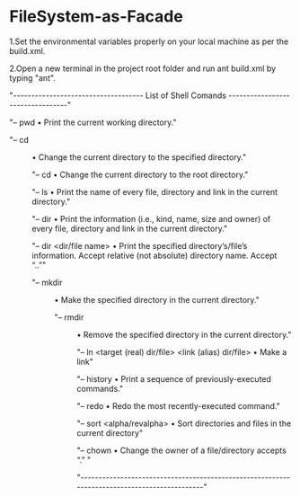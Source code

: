 # FileSystem-as-Facade

1.Set the environmental variables properly on your local machine as per the build.xml.

2.Open a new terminal in the project root folder and run ant build.xml by typing "ant".


 "------------------------------------ List of Shell Comands ---------------------------------" 
		
"– pwd                    • Print the current working directory." 

"– cd <dir name>          • Change the current directory to the specified directory." 

"– cd                     • Change the current directory to the root directory." 

"– ls                     • Print the name of every file, directory and link in the current directory." 

"– dir                    • Print the information (i.e., kind, name, size and owner) of every file, directory and link in
                            the current  directory." 
                            
"– dir <dir/file name>    • Print the specified directory’s/file’s information. Accept relative (not absolute) directory name.
                            Accept “..”" 
                            
"– mkdir <dir name>       • Make the specified directory in the current directory." 

"– rmdir <dir name>       • Remove the specified directory in the current directory." 

"– ln <target (real) dir/file> <link (alias) dir/file>
                          • Make a link" 
                          
"– history                • Print a sequence of previously-executed commands." 

"– redo                   • Redo the most recently-executed command." 

"– sort  <alpha/revalpha> • Sort directories and files in the current directory" 

"– chown                  • Change the owner of a file/directory accepts “.” " 

		 
"---------------------------------------------------------------------------------------------" 
